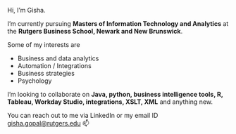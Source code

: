 Hi, I’m Gisha.

I’m currently pursuing **Masters of Information Technology and Analytics** at the **Rutgers Business School, Newark and New Brunswick**.

Some of my interests are 
* Business and data analytics
* Automation / Integrations
* Business strategies
* Psychology

I’m looking to collaborate on **Java, python, business intelligence tools, R, Tableau, Workday Studio, integrations, XSLT, XML** and anything new.

You can reach out to me via LinkedIn or my email ID gisha.gopal@rutgers.edu 📫

<!---
gisha-gopal/gisha-gopal is a ✨ special ✨ repository because its `README.md` (this file) appears on your GitHub profile.
You can click the Preview link to take a look at your changes. 👋 
--->

